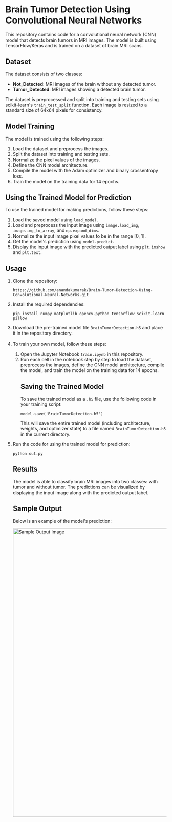 <!DOCTYPE html>
<html>

<body>
  <h1>Brain Tumor Detection Using Convolutional Neural Networks</h1>
  <p>This repository contains code for a convolutional neural network (CNN) model that detects brain tumors in MRI images. The model is built using TensorFlow/Keras and is trained on a dataset of brain MRI scans.</p>
  
  <h2>Dataset</h2>
  <p>The dataset consists of two classes:</p>
  <ul>
    <li><strong>Not_Detected</strong>: MRI images of the brain without any detected tumor.</li>
    <li><strong>Tumor_Detected</strong>: MRI images showing a detected brain tumor.</li>
  </ul>
  <p>The dataset is preprocessed and split into training and testing sets using scikit-learn's <code>train_test_split</code> function. Each image is resized to a standard size of 64x64 pixels for consistency.</p>
  
  <h2>Model Training</h2>
  <p>The model is trained using the following steps:</p>
  <ol>
    <li>Load the dataset and preprocess the images.</li>
    <li>Split the dataset into training and testing sets.</li>
    <li>Normalize the pixel values of the images.</li>
    <li>Define the CNN model architecture.</li>
    <li>Compile the model with the Adam optimizer and binary crossentropy loss.</li>
    <li>Train the model on the training data for 14 epochs.</li>
  </ol>
  
  <h2>Using the Trained Model for Prediction</h2>
  <p>To use the trained model for making predictions, follow these steps:</p>
  <ol>
    <li>Load the saved model using <code>load_model</code>.</li>
    <li>Load and preprocess the input image using <code>image.load_img</code>, <code>image.img_to_array</code>, and <code>np.expand_dims</code>.</li>
    <li>Normalize the input image pixel values to be in the range [0, 1].</li>
    <li>Get the model's prediction using <code>model.predict</code>.</li>
    <li>Display the input image with the predicted output label using <code>plt.imshow</code> and <code>plt.text</code>.</li>
  </ol>
  
  <h2>Usage</h2>
  <ol>
    <li>Clone the repository:
      <pre><code>https://github.com/anandakumarak/Brain-Tumor-Detection-Using-Convolutional-Neural-Networks.git</code></pre>
    </li>
    <li>Install the required dependencies:
      <pre><code>pip install numpy matplotlib opencv-python tensorflow scikit-learn pillow</code></pre>
    </li>
    <li>Download the pre-trained model file <code>BrainTumorDetection.h5</code> and place it in the repository directory.
    </li>
    <br>
    <li>To train your own model, follow these steps:
    </li>
    <ol>
      <li>Open the Jupyter Notebook <code>train.ipynb</code> in this repository.</li>
      <li>Run each cell in the notebook step by step to load the dataset, preprocess the images, define the CNN model architecture, compile the model, and train the model on the training data for 14 epochs.</li
    </ol>
      <h2>Saving the Trained Model</h2>
  <p>To save the trained model as a <code>.h5</code> file, use the following code in your training script:</p>
  <pre><code>model.save('BrainTumorDetection.h5')</code></pre>
  <p>This will save the entire trained model (including architecture, weights, and optimizer state) to a file named <code>BrainTumorDetection.h5</code> in the current directory.</p>
  </ol>
<li>Run the code for using the trained model for prediction:
<pre><code>python out.py</code></pre>
</li>

  
  <h2>Results</h2>
  <p>The model is able to classify brain MRI images into two classes: with tumor and without tumor. The predictions can be visualized by displaying the input image along with the predicted output label.</p>
  
  <h2>Sample Output</h2>
  <p>Below is an example of the model's prediction:</p>
  <img src = "https://github.com/A-ANANDA-KUMAR/BRAIN-TUMOR-DETECTION-USING-DEEP-LEARNING/blob/main/output.png" alt="Sample Output Image" width="900">
  
</body>
</html>

